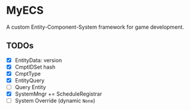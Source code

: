# MyECS

A custom Entity-Component-System framework for game development.

## TODOs

- [x] EntityData: version
- [x] CmptIDSet hash
- [x] CmptType
- [x] EntityQuery
- [ ] Query Entity
- [x] SystemMngr += ScheduleRegistrar
- [ ] System Override (dynamic `None`)